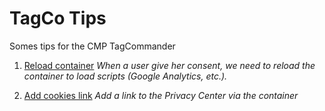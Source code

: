 # TagCo Tips
Somes tips for the CMP TagCommander

1) [Reload container](reload-container.md)
*When a user give her consent, we need to reload the container to load scripts (Google Analytics, etc.).*


2) [Add cookies link](add-cookies-link.md)
*Add a link to the Privacy Center via the container*
